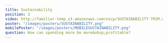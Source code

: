```yaml
---
title: Sustainability
position: 3
video: http://familiar-temp.s3.amazonaws.com/nscp/SUSTAINABILITY-TRIM.mp4
poster: "/images/posters/SUSTAINABILITY.png"
mobilePoster: "/images/posters/MOBILESUSTAINABILITY.png"
question: How can spending more be more&nbsp;profitable?
---
```


